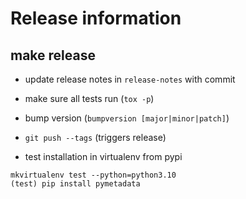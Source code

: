 # Release information

## make release
* update release notes in `release-notes` with commit
* make sure all tests run (`tox -p`)
* bump version (`bumpversion [major|minor|patch]`)
* `git push --tags` (triggers release)

* test installation in virtualenv from pypi
```
mkvirtualenv test --python=python3.10
(test) pip install pymetadata
```


